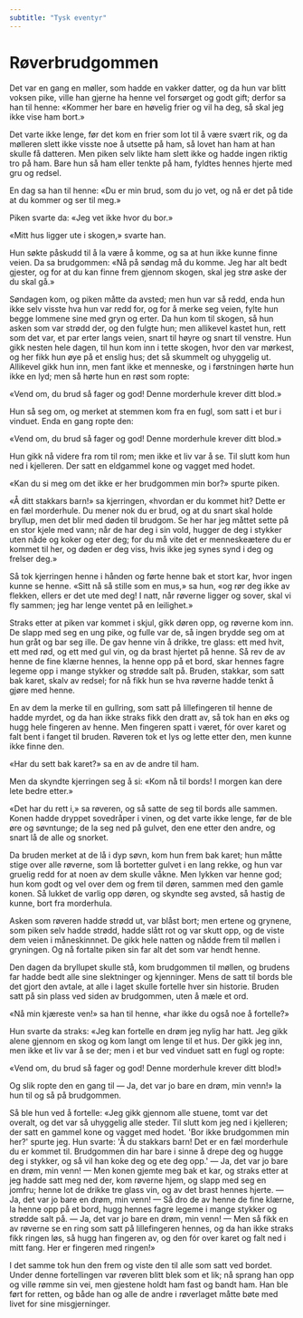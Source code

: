 ```yaml
---
subtitle: "Tysk eventyr"
---
```


# Røverbrudgommen

Det var en gang en møller, som hadde en vakker datter, og da hun var blitt voksen pike, ville han gjerne ha henne vel forsørget og godt gift; derfor sa han til henne: «Kommer her bare en høvelig frier og vil ha deg, så skal jeg ikke vise ham bort.»

Det varte ikke lenge, før det kom en frier som lot til å være svært rik, og da mølleren slett ikke visste noe å utsette på ham, så lovet han ham at han skulle få datteren. Men piken selv likte ham slett ikke og hadde ingen riktig tro på ham. Bare hun så ham eller tenkte på ham, fyldtes hennes hjerte med gru og redsel.

En dag sa han til henne: «Du er min brud, som du jo vet, og nå er det på tide at du kommer og ser til meg.»

Piken svarte da: «Jeg vet ikke hvor du bor.»

«Mitt hus ligger ute i skogen,» svarte han.

Hun søkte påskudd til å la være å komme, og sa at hun ikke kunne finne veien. Da sa brudgommen: «Nå på søndag må du komme. Jeg har alt bedt gjester, og for at du kan finne frem gjennom skogen, skal jeg strø aske der du skal gå.»

Søndagen kom, og piken måtte da avsted; men hun var så redd, enda hun ikke selv visste hva hun var redd for, og for å merke seg veien, fylte hun begge lommene sine med gryn og erter. Da hun kom til skogen, så hun asken som var strødd der, og den fulgte hun; men allikevel kastet hun, rett som det var, et par erter langs veien, snart til høyre og snart til venstre. Hun gikk nesten hele dagen, til hun kom inn i tette skogen, hvor den var mørkest, og her fikk hun øye på et enslig hus; det så skummelt og uhyggelig ut. Allikevel gikk hun inn, men fant ikke et menneske, og i førstningen hørte hun ikke en lyd; men så hørte hun en røst som ropte:

«Vend om, du brud så fager og god!
Denne morderhule krever ditt blod.»

Hun så seg om, og merket at stemmen kom fra en fugl, som satt i et bur i vinduet. Enda en gang ropte den:

«Vend om, du brud så fager og god!
Denne morderhule krever ditt blod.»

Hun gikk nå videre fra rom til rom; men ikke et liv var å se. Til slutt kom hun ned i kjelleren. Der satt en eldgammel kone og vagget med hodet.

«Kan du si meg om det ikke er her brudgommen min bor?» spurte piken.

«Å ditt stakkars barn!» sa kjerringen, «hvordan er du kommet hit? Dette er en fæl morderhule. Du mener nok du er brud, og at du snart skal holde bryllup, men det blir med døden til brudgom. Se her har jeg måttet sette på en stor kjele med vann; når de har deg i sin vold, hugger de deg i stykker uten nåde og koker og eter deg; for du må vite det er menneskeætere du er kommet til her, og døden er deg viss, hvis ikke jeg synes synd i deg og frelser deg.»

Så tok kjerringen henne i hånden og førte henne bak et stort kar, hvor ingen kunne se henne. «Sitt nå så stille som en mus,» sa hun, «og rør deg ikke av flekken, ellers er det ute med deg! I natt, når røverne ligger og sover, skal vi fly sammen; jeg har lenge ventet på en leilighet.»

Straks etter at piken var kommet i skjul, gikk døren opp, og røverne kom inn. De slapp med seg en ung pike, og fulle var de, så ingen brydde seg om at hun gråt og bar seg ille. De gav henne vin å drikke, tre glass: ett med hvit, ett med rød, og ett med gul vin, og da brast hjertet på henne. Så rev de av henne de fine klærne hennes, la henne opp på et bord, skar hennes fagre legeme opp i mange stykker og strødde salt på. Bruden, stakkar, som satt bak karet, skalv av redsel; for nå fikk hun se hva røverne hadde tenkt å gjøre med henne.

En av dem la merke til en gullring, som satt på lillefingeren til henne de hadde myrdet, og da han ikke straks fikk den dratt av, så tok han en øks og hugg hele fingeren av henne. Men fingeren spatt i været, fór over karet og falt bent i fanget til bruden. Røveren tok et lys og lette etter den, men kunne ikke finne den.

«Har du sett bak karet?» sa en av de andre til ham.

Men da skyndte kjerringen seg å si: «Kom nå til bords! I morgen kan dere lete bedre etter.»

«Det har du rett i,» sa røveren, og så satte de seg til bords alle sammen. Konen hadde dryppet sovedråper i vinen, og det varte ikke lenge, før de ble øre og søvntunge; de la seg ned på gulvet, den ene etter den andre, og snart lå de alle og snorket.

Da bruden merket at de lå i dyp søvn, kom hun frem bak karet; hun måtte stige over alle røverne, som lå bortetter gulvet i en lang rekke, og hun var gruelig redd for at noen av dem skulle våkne. Men lykken var henne god; hun kom godt og vel over dem og frem til døren, sammen med den gamle konen. Så lukket de varlig opp døren, og skyndte seg avsted, så hastig de kunne, bort fra morderhula.

Asken som røveren hadde strødd ut, var blåst bort; men ertene og grynene, som piken selv hadde strødd, hadde slått rot og var skutt opp, og de viste dem veien i måneskinnnet. De gikk hele natten og nådde frem til møllen i gryningen. Og nå fortalte piken sin far alt det som var hendt henne.

Den dagen da bryllupet skulle stå, kom brudgommen til møllen, og brudens far hadde bedt alle sine slektninger og kjenninger. Mens de satt til bords ble det gjort den avtale, at alle i laget skulle fortelle hver sin historie. Bruden satt på sin plass ved siden av brudgommen, uten å mæle et ord.

«Nå min kjæreste ven!» sa han til henne, «har ikke du også noe å fortelle?»

Hun svarte da straks: «Jeg kan fortelle en drøm jeg nylig har hatt. Jeg gikk alene gjennom en skog og kom langt om lenge til et hus. Der gikk jeg inn, men ikke et liv var å se der; men i et bur ved vinduet satt en fugl og ropte:

«Vend om, du brud så fager og god!
Denne morderhule krever ditt blod!»

Og slik ropte den en gang til — Ja, det var jo bare en drøm, min venn!» la hun til og så på brudgommen.

Så ble hun ved å fortelle: «Jeg gikk gjennom alle stuene, tomt var det overalt, og det var så uhyggelig alle steder. Til slutt kom jeg ned i kjelleren; der satt en gammel kone og vagget med hodet. 'Bor ikke brudgommen min her?' spurte jeg. Hun svarte: 'Å du stakkars barn! Det er en fæl morderhule du er kommet til. Brudgommen din har bare i sinne å drepe deg og hugge deg i stykker, og så vil han koke deg og ete deg opp.' — Ja, det var jo bare en drøm, min venn! — Men konen gjemte meg bak et kar, og straks etter at jeg hadde satt meg ned der, kom røverne hjem, og slapp med seg en jomfru; henne lot de drikke tre glass vin, og av det brast hennes hjerte. — Ja, det var jo bare en drøm, min venn! — Så dro de av henne de fine klærne, la henne opp på et bord, hugg hennes fagre legeme i mange stykker og strødde salt på. — Ja, det var jo bare en drøm, min venn! — Men så fikk en av røverne se en ring som satt på lillefingeren hennes, og da han ikke straks fikk ringen løs, så hugg han fingeren av, og den fór over karet og falt ned i mitt fang. Her er fingeren med ringen!»

I det samme tok hun den frem og viste den til alle som satt ved bordet. Under denne fortellingen var røveren blitt blek som et lik; nå sprang han opp og ville rømme sin vei, men gjestene holdt ham fast og bandt ham. Han ble ført for retten, og både han og alle de andre i røverlaget måtte bøte med livet for sine misgjerninger.